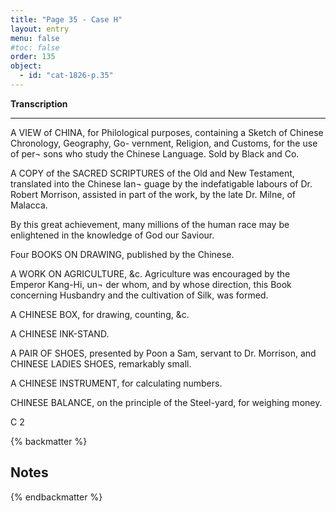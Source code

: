 ```yaml
---
title: "Page 35 - Case H"
layout: entry
menu: false
#toc: false
order: 135
object:
  - id: "cat-1826-p.35"
---
```



**Transcription**

---


A VIEW of CHINA, for Philological purposes, containing
a Sketch of Chinese Chronology, Geography, Go-
vernment, Religion, and Customs, for the use of per¬
sons who study the Chinese Language. Sold by
Black and Co.

A COPY of the SACRED SCRIPTURES of the Old and
New Testament, translated into the Chinese lan¬
guage by the indefatigable labours of Dr. Robert
Morrison, assisted in part of the work, by the late
Dr. Milne, of Malacca.

By this great achievement, many millions of the human race
may be enlightened in the knowledge of God our Saviour.

Four BOOKS ON DRAWING, published by the Chinese.

A WORK ON AGRICULTURE, &c.
Agriculture was encouraged by the Emperor Kang-Hi, un¬
der whom, and by whose direction, this Book concerning
Husbandry and the cultivation of Silk, was formed.

A CHINESE BOX, for drawing, counting, &c.

A CHINESE INK-STAND.

A PAIR OF SHOES, presented by Poon a Sam, servant to
Dr. Morrison, and CHINESE LADIES SHOES,
remarkably small.

A CHINESE INSTRUMENT, for calculating numbers.

CHINESE BALANCE, on the principle of the Steel-yard,
for weighing money.

C 2

{% backmatter %}

## Notes

{% endbackmatter %}
